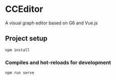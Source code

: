 # CCEditor
A visual graph editor based on G6 and Vue.js

## Project setup
```
npm install
```

### Compiles and hot-reloads for development
```
npm run serve
```

